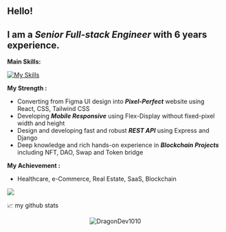 ## Hello!
## I am a _Senior Full-stack Engineer_ with 6 years experience.
  
**Main Skills:**  

[![My Skills](https://skills.thijs.gg/icons?i=react,vue,nodejs,nextjs,nuxtjs,py,ts,js,html,css,mysql,mongodb,git,figma)](https://skills.thijs.gg)


**My Strength :**
 - Converting from Figma UI design into ***Pixel-Perfect*** website using React, CSS, Tailwind CSS
 - Developing ***Mobile Responsive*** using Flex-Display without fixed-pixel width and height
 - Design and developing fast and robust ***REST API*** using Express and Django
 - Deep knowledge and rich hands-on experience in ***Blockchain Projects*** including NFT, DAO, Swap and Token bridge

**My Achievement :**
 - Healthcare, e-Commerce, Real Estate, SaaS, Blockchain



![](https://visitor-badge.glitch.me/badge?page_id=DragonDev1010.DragonDev1010&left_color=green&right_color=red)


📈 my github stats

<p align="center"> <img src="https://github-readme-stats.vercel.app/api?username=DragonDev1010&show_icons=true&theme=gotham" alt="DragonDev1010" />




